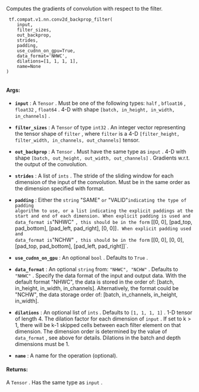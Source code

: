 Computes the gradients of convolution with respect to the filter.



```
 tf.compat.v1.nn.conv2d_backprop_filter(
    input,
    filter_sizes,
    out_backprop,
    strides,
    padding,
    use_cudnn_on_gpu=True,
    data_format='NHWC',
    dilations=[1, 1, 1, 1],
    name=None
)
 
```



#### Args:

- **`input`** : A  `Tensor` . Must be one of the following types:
 `half` ,  `bfloat16` ,  `float32` ,  `float64` .
4-D with shape  `[batch, in_height, in_width, in_channels]` .

- **`filter_sizes`** : A  `Tensor`  of type  `int32` .
An integer vector representing the tensor shape of  `filter` ,
where  `filter`  is a 4-D
 `[filter_height, filter_width, in_channels, out_channels]`  tensor.

- **`out_backprop`** : A  `Tensor` . Must have the same type as  `input` .
4-D with shape  `[batch, out_height, out_width, out_channels]` .
Gradients w.r.t. the output of the convolution.

- **`strides`** : A list of  `ints` .
The stride of the sliding window for each dimension of the input
of the convolution. Must be in the same order as the dimension specified
with format.

- **`padding`** : Either the  `string` "SAME" `or` "VALID"<code translate="no" dir="ltr">indicating the type of
padding algorithm to use, or a list indicating the explicit paddings at
the start and end of each dimension. When explicit padding is used and
data_format is</code>"NHWC" `, this should be in the form` [[0, 0], [pad_top,
pad_bottom], [pad_left, pad_right], [0, 0]]<code translate="no" dir="ltr">. When explicit padding used
and data_format is</code>"NCHW" `, this should be in the form` [[0, 0], [0, 0],
[pad_top, pad_bottom], [pad_left, pad_right]]`.

- **`use_cudnn_on_gpu`** : An optional  `bool` . Defaults to  `True` .

- **`data_format`** : An optional  `string`  from:  `"NHWC", "NCHW"` .
Defaults to  `"NHWC"` .
Specify the data format of the input and output data. With the
default format "NHWC", the data is stored in the order of:
  [batch, in_height, in_width, in_channels].
Alternatively, the format could be "NCHW", the data storage order of:
  [batch, in_channels, in_height, in_width].

- **`dilations`** : An optional list of  `ints` . Defaults to  `[1, 1, 1, 1]` .
1-D tensor of length 4.  The dilation factor for each dimension of
 `input` . If set to k > 1, there will be k-1 skipped cells between each
filter element on that dimension. The dimension order is determined by
the value of  `data_format` , see above for details. Dilations in the batch
and depth dimensions must be 1.

- **`name`** : A name for the operation (optional).



#### Returns:
A  `Tensor` . Has the same type as  `input` .

